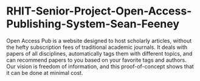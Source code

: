 # RHIT-Senior-Project-Open-Access-Publishing-System-Sean-Feeney

Open Access Pub is a website designed to host scholarly articles, without the hefty subscription fees of traditional academic journals.  It deals with papers of all disciplines, automatically tags them with different topics, and can recommend papers to you based on your favorite tags and authors.   
Our vision is freedom of information, and this proof-of-concept shows that it can be done at minimal cost.